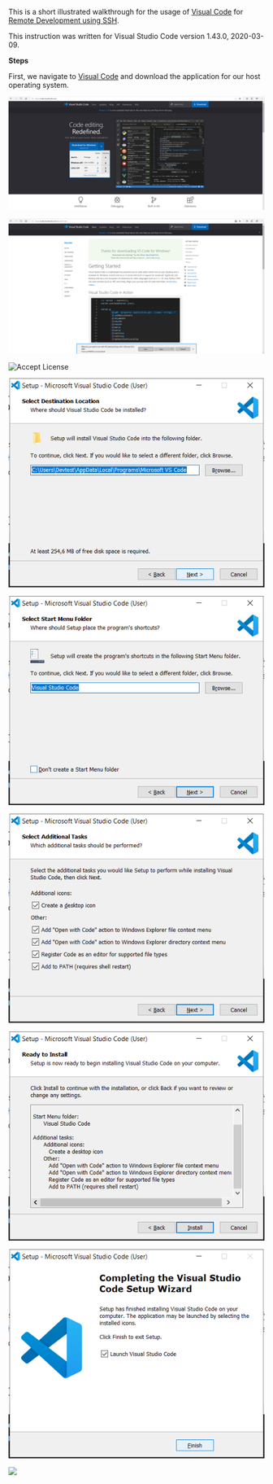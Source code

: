 This is a short illustrated walkthrough for the usage of [Visual Code](https://code.visualstudio.com) for [Remote Development using SSH](https://code.visualstudio.com/docs/remote/ssh).

This instruction was written for Visual Studio Code version 1.43.0, 2020-03-09.

**Steps**

First, we navigate to [Visual Code](https://code.visualstudio.com) and download the application for our host operating system.

![Choose your installer from the dropdown](/MarkdownImages/VSCodeInstaller.png)

![Run the installer](/MarkdownImages/VSCodeInstallerRun.png)

![Accept License](/MarkdownImages/VSCodeLicence.png)

![](/MarkdownImages/VSCodeDestInstall.png)

![](/MarkdownImages/StartMenuFolder.png)

![](/MarkdownImages/SelAddTasks.png)

![](/MarkdownImages/InstallCheck.png)

![](/MarkdownImages/CompletingSetup.png)










![](/MarkdownImages/Test.png)
